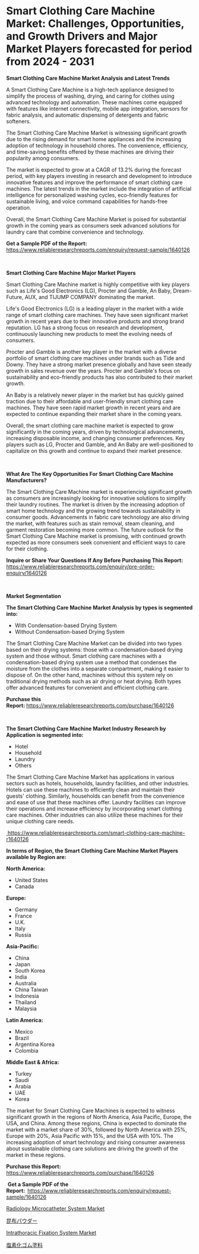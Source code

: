 <p><h1>Smart Clothing Care Machine Market: Challenges, Opportunities, and Growth Drivers and Major Market Players forecasted for period from 2024 - 2031</h1></p><p><strong>Smart Clothing Care Machine Market Analysis and Latest Trends</strong></p>
<p><p>A Smart Clothing Care Machine is a high-tech appliance designed to simplify the process of washing, drying, and caring for clothes using advanced technology and automation. These machines come equipped with features like internet connectivity, mobile app integration, sensors for fabric analysis, and automatic dispensing of detergents and fabric softeners.</p><p>The Smart Clothing Care Machine Market is witnessing significant growth due to the rising demand for smart home appliances and the increasing adoption of technology in household chores. The convenience, efficiency, and time-saving benefits offered by these machines are driving their popularity among consumers.</p><p>The market is expected to grow at a CAGR of 13.2% during the forecast period, with key players investing in research and development to introduce innovative features and improve the performance of smart clothing care machines. The latest trends in the market include the integration of artificial intelligence for personalized washing cycles, eco-friendly features for sustainable living, and voice command capabilities for hands-free operation.</p><p>Overall, the Smart Clothing Care Machine Market is poised for substantial growth in the coming years as consumers seek advanced solutions for laundry care that combine convenience and technology.</p></p>
<p><strong>Get a Sample PDF of the Report:&nbsp;</strong> <a href="https://www.reliableresearchreports.com/enquiry/request-sample/1640126">https://www.reliableresearchreports.com/enquiry/request-sample/1640126</a></p>
<p>&nbsp;</p>
<p><strong>Smart Clothing Care Machine Major Market Players</strong></p>
<p><p>Smart Clothing Care Machine market is highly competitive with key players such as Life's Good Electronics (LG), Procter and Gamble, An Baby, Dream-Future, AUX, and TIJUMP COMPANY dominating the market.</p><p>Life's Good Electronics (LG) is a leading player in the market with a wide range of smart clothing care machines. They have seen significant market growth in recent years due to their innovative products and strong brand reputation. LG has a strong focus on research and development, continuously launching new products to meet the evolving needs of consumers.</p><p>Procter and Gamble is another key player in the market with a diverse portfolio of smart clothing care machines under brands such as Tide and Downy. They have a strong market presence globally and have seen steady growth in sales revenue over the years. Procter and Gamble's focus on sustainability and eco-friendly products has also contributed to their market growth.</p><p>An Baby is a relatively newer player in the market but has quickly gained traction due to their affordable and user-friendly smart clothing care machines. They have seen rapid market growth in recent years and are expected to continue expanding their market share in the coming years.</p><p>Overall, the smart clothing care machine market is expected to grow significantly in the coming years, driven by technological advancements, increasing disposable income, and changing consumer preferences. Key players such as LG, Procter and Gamble, and An Baby are well-positioned to capitalize on this growth and continue to expand their market presence.</p></p>
<p>&nbsp;</p>
<p><strong>What Are The Key Opportunities For Smart Clothing Care Machine Manufacturers?</strong></p>
<p><p>The Smart Clothing Care Machine market is experiencing significant growth as consumers are increasingly looking for innovative solutions to simplify their laundry routines. The market is driven by the increasing adoption of smart home technology and the growing trend towards sustainability in consumer goods. Advancements in fabric care technology are also driving the market, with features such as stain removal, steam cleaning, and garment restoration becoming more common. The future outlook for the Smart Clothing Care Machine market is promising, with continued growth expected as more consumers seek convenient and efficient ways to care for their clothing.</p></p>
<p><strong>Inquire or Share Your Questions If Any Before Purchasing This Report:</strong> <a href="https://www.reliableresearchreports.com/enquiry/pre-order-enquiry/1640126">https://www.reliableresearchreports.com/enquiry/pre-order-enquiry/1640126</a></p>
<p>&nbsp;</p>
<p><strong>Market Segmentation</strong></p>
<p><strong>The Smart Clothing Care Machine Market Analysis by types is segmented into:</strong></p>
<p><ul><li>With Condensation-based Drying System</li><li>Without Condensation-based Drying System</li></ul></p>
<p><p>The Smart Clothing Care Machine Market can be divided into two types based on their drying systems: those with a condensation-based drying system and those without. Smart clothing care machines with a condensation-based drying system use a method that condenses the moisture from the clothes into a separate compartment, making it easier to dispose of. On the other hand, machines without this system rely on traditional drying methods such as air drying or heat drying. Both types offer advanced features for convenient and efficient clothing care.</p></p>
<p><strong>Purchase this Report:&nbsp;</strong><a href="https://www.reliableresearchreports.com/purchase/1640126">https://www.reliableresearchreports.com/purchase/1640126</a></p>
<p>&nbsp;</p>
<p><strong>The Smart Clothing Care Machine Market Industry Research by Application is segmented into:</strong></p>
<p><ul><li>Hotel</li><li>Household</li><li>Laundry</li><li>Others</li></ul></p>
<p><p>The Smart Clothing Care Machine Market has applications in various sectors such as hotels, households, laundry facilities, and other industries. Hotels can use these machines to efficiently clean and maintain their guests' clothing. Similarly, households can benefit from the convenience and ease of use that these machines offer. Laundry facilities can improve their operations and increase efficiency by incorporating smart clothing care machines. Other industries can also utilize these machines for their unique clothing care needs.</p></p>
<p><a href="https://www.reliableresearchreports.com/smart-clothing-care-machine-r1640126">&nbsp;https://www.reliableresearchreports.com/smart-clothing-care-machine-r1640126</a></p>
<p><strong>In terms of Region, the Smart Clothing Care Machine Market Players available by Region are:</strong></p>
<p>
    <p> <strong> North America: </strong>
        <ul>
            <li>United States</li>
            <li>Canada</li>
        </ul>
        </p> 
    <p> <strong> Europe: </strong>
        <ul>
            <li>Germany</li>
            <li>France</li>
            <li>U.K.</li>
            <li>Italy</li>
            <li>Russia</li>
        </ul>
        </p> 
    <p> <strong> Asia-Pacific: </strong>
        <ul>
            <li>China</li>
            <li>Japan</li>
            <li>South Korea</li>
            <li>India</li>
            <li>Australia</li>
            <li>China Taiwan</li>
            <li>Indonesia</li>
            <li>Thailand</li>
            <li>Malaysia</li>
        </ul>
        </p> 
    <p> <strong> Latin America: </strong>
        <ul>
            <li>Mexico</li>
            <li>Brazil</li>
            <li>Argentina Korea</li>
            <li>Colombia</li>
        </ul>
        </p> 
    <p> <strong> Middle East & Africa: </strong>
        <ul>
            <li>Turkey</li>
            <li>Saudi</li>
            <li>Arabia</li>
            <li>UAE</li>
            <li>Korea</li>
        </ul>
    </p>
    </p>
<p><p>The market for Smart Clothing Care Machines is expected to witness significant growth in the regions of North America, Asia Pacific, Europe, the USA, and China. Among these regions, China is expected to dominate the market with a market share of 30%, followed by North America with 25%, Europe with 20%, Asia Pacific with 15%, and the USA with 10%. The increasing adoption of smart technology and rising consumer awareness about sustainable clothing care solutions are driving the growth of the market in these regions.</p></p>
<p><strong>Purchase this Report: </strong><a href="https://www.reliableresearchreports.com/purchase/1640126">https://www.reliableresearchreports.com/purchase/1640126</a></p>
<p>&nbsp;<strong>Get a Sample PDF of the Report:&nbsp;&nbsp;</strong><a href="https://www.reliableresearchreports.com/enquiry/request-sample/1640126">https://www.reliableresearchreports.com/enquiry/request-sample/1640126</a></p>
<p><strong></strong></p>
<p><p><a href="https://github.com/goodweq44/Market-Research-Report-List-1/blob/main/radiology-microcatheter-system-market.md">Radiology Microcatheter System Market</a></p><p><a href="https://github.com/RaeJenkins1952/Market-Research-Report-List-2/blob/main/3530662176308.md">昆布パウダー</a></p><p><a href="https://github.com/ajohirul8010/Market-Research-Report-List-1/blob/main/intrathoracic-fixation-system-market.md">Intrathoracic Fixation System Market</a></p><p><a href="https://github.com/TysonKub/Market-Research-Report-List-1/blob/main/1466464176309.md">塩素化ゴム塗料</a></p></p>
